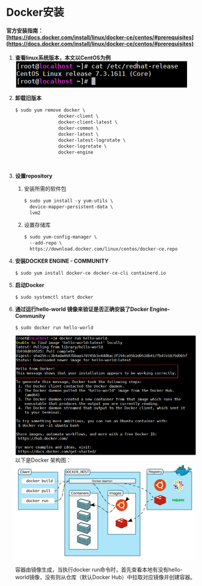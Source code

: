 # Docker安装

#### 官方安装指南：<br>[https://docs.docker.com/install/linux/docker-ce/centos/#prerequisites](https://docs.docker.com/install/linux/docker-ce/centos/#prerequisites)

1. **查看linux系统版本，本文以CentOS为例** <br>
    ![](pic/20191027022622.png) <br>

2. **卸载旧版本** <br>
    ```
    $ sudo yum remove docker \
                    docker-client \
                    docker-client-latest \
                    docker-common \
                    docker-latest \
                    docker-latest-logrotate \
                    docker-logrotate \
                    docker-engine
    ```
    <br>
3. **设置repository** <br>
   1) 安装所需的软件包<br>
      ```
      $ sudo yum install -y yum-utils \
        device-mapper-persistent-data \
        lvm2
      ```
   2) 设置存储库  <br>
      ```
      $ sudo yum-config-manager \
        --add-repo \
        https://download.docker.com/linux/centos/docker-ce.repo
      ```

4. **安装DOCKER ENGINE - COMMUNITY**
   ```
   $ sudo yum install docker-ce docker-ce-cli containerd.io
   ```
5. **启动Docker**
   ```
   $ sudo systemctl start docker
   ```
6. **通过运行hello-world 镜像来验证是否正确安装了Docker Engine-Community**
   ```
   $ sudo docker run hello-world
   ```   
   ![](pic/20191027030252.png) <br>
   以下是Docker 架构图：<br>
   ![](pic/20191027031202.png) <br>

   容器由镜像生成，当执行docker run命令时，首先查看本地有没有hello-world镜像，没有则从仓库（默认Docker Hub）中拉取对应镜像并创建容器。<br>